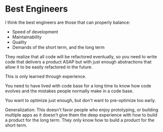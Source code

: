 # Best Engineers

I think the best engineers are those that can properly balance:

* Speed of development
* Maintainability
* Quality
* Demands of the short term, and the long term

They realize that all code will be refactored eventually, so you need to write code that delivers a product ASAP but with just enough abstractions that allow it to be easily refactored in the future.

This is only learned through experience.

You need to have lived with code base for a long time to know how code evolves and the mistakes people normally make in a code base.

You want to optimize just enough, but don't want to pre-optimize too early.

Generalization: This doesn't favor people who enjoy prototyping, or building multiple apps as it doesn't give them the deep experience with how to build a product for the long term. They only know how to build a product for the short term.

